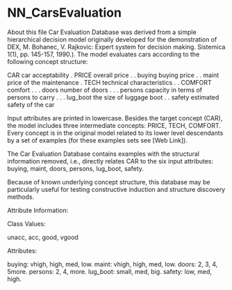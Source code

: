 # NN_CarsEvaluation

About this file
Car Evaluation Database was derived from a simple hierarchical decision model originally developed for the demonstration of DEX, M. Bohanec, V. Rajkovic: Expert system for decision making. Sistemica 1(1), pp. 145-157, 1990.). The model evaluates cars according to the following concept structure:

CAR car acceptability
. PRICE overall price
. . buying buying price
. . maint price of the maintenance
. TECH technical characteristics
. . COMFORT comfort
. . . doors number of doors
. . . persons capacity in terms of persons to carry
. . . lug_boot the size of luggage boot
. . safety estimated safety of the car

Input attributes are printed in lowercase. Besides the target concept (CAR), the model includes three intermediate concepts: PRICE, TECH, COMFORT. Every concept is in the original model related to its lower level descendants by a set of examples (for these examples sets see [Web Link]).

The Car Evaluation Database contains examples with the structural information removed, i.e., directly relates CAR to the six input attributes: buying, maint, doors, persons, lug_boot, safety.

Because of known underlying concept structure, this database may be particularly useful for testing constructive induction and structure discovery methods.

Attribute Information:

Class Values:

unacc, acc, good, vgood

Attributes:

buying: vhigh, high, med, low.
maint: vhigh, high, med, low.
doors: 2, 3, 4, 5more.
persons: 2, 4, more.
lug_boot: small, med, big.
safety: low, med, high.
